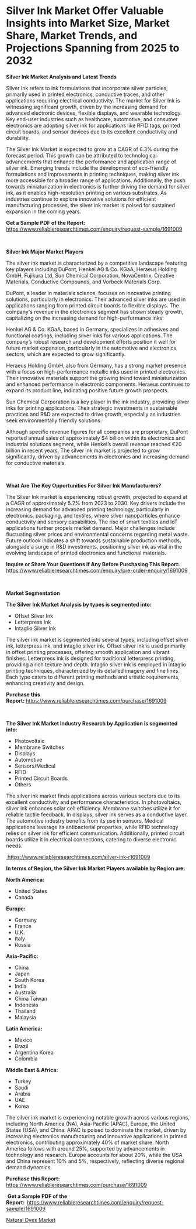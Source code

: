 <p><h1>Silver Ink Market Offer Valuable Insights into Market Size, Market Share, Market Trends, and Projections Spanning from 2025 to 2032</h1></p><p><strong>Silver Ink Market Analysis and Latest Trends</strong></p>
<p><p>Silver Ink refers to ink formulations that incorporate silver particles, primarily used in printed electronics, conductive traces, and other applications requiring electrical conductivity. The market for Silver Ink is witnessing significant growth, driven by the increasing demand for advanced electronic devices, flexible displays, and wearable technology. Key end-user industries such as healthcare, automotive, and consumer electronics are adopting silver ink for applications like RFID tags, printed circuit boards, and sensor devices due to its excellent conductivity and durability.</p><p>The Silver Ink Market is expected to grow at a CAGR of 6.3% during the forecast period. This growth can be attributed to technological advancements that enhance the performance and application range of silver ink. Emerging trends include the development of eco-friendly formulations and improvements in printing techniques, making silver ink more accessible for a broader range of applications. Additionally, the push towards miniaturization in electronics is further driving the demand for silver ink, as it enables high-resolution printing on various substrates. As industries continue to explore innovative solutions for efficient manufacturing processes, the silver ink market is poised for sustained expansion in the coming years.</p></p>
<p><strong>Get a Sample PDF of the Report:&nbsp;</strong> <a href="https://www.reliableresearchtimes.com/enquiry/request-sample/1691009?utm_campaign=2464&utm_medium=2&utm_source=Github&utm_content=ia&utm_term=31032025&utm_id=silver-ink">https://www.reliableresearchtimes.com/enquiry/request-sample/1691009</a></p>
<p>&nbsp;</p>
<p><strong>Silver Ink Major Market Players</strong></p>
<p><p>The silver ink market is characterized by a competitive landscape featuring key players including DuPont, Henkel AG & Co. KGaA, Heraeus Holding GmbH, Fujikura Ltd, Sun Chemical Corporation, NovaCentrix, Creative Materials, Conductive Compounds, and Vorbeck Materials Corp. </p><p>DuPont, a leader in materials science, focuses on innovative printing solutions, particularly in electronics. Their advanced silver inks are used in applications ranging from printed circuit boards to flexible displays. The company's revenue in the electronics segment has shown steady growth, capitalizing on the increasing demand for high-performance inks.</p><p>Henkel AG & Co. KGaA, based in Germany, specializes in adhesives and functional coatings, including silver inks for various applications. The company’s robust research and development efforts position it well for future market expansion, particularly in the automotive and electronics sectors, which are expected to grow significantly.</p><p>Heraeus Holding GmbH, also from Germany, has a strong market presence with a focus on high-performance metallic inks used in printed electronics. Their innovative materials support the growing trend toward miniaturization and enhanced performance in electronic components. Heraeus continues to expand its product line, indicating positive future growth prospects.</p><p>Sun Chemical Corporation is a key player in the ink industry, providing silver inks for printing applications. Their strategic investments in sustainable practices and R&D are expected to drive growth, especially as industries seek environmentally friendly solutions.</p><p>Although specific revenue figures for all companies are proprietary, DuPont reported annual sales of approximately $4 billion within its electronics and industrial solutions segment, while Henkel’s overall revenue reached €20 billion in recent years. The silver ink market is projected to grow significantly, driven by advancements in electronics and increasing demand for conductive materials.</p></p>
<p>&nbsp;</p>
<p><strong>What Are The Key Opportunities For Silver Ink Manufacturers?</strong></p>
<p><p>The Silver Ink market is experiencing robust growth, projected to expand at a CAGR of approximately 5.2% from 2023 to 2030. Key drivers include the increasing demand for advanced printing technology, particularly in electronics, packaging, and textiles, where silver nanoparticles enhance conductivity and sensory capabilities. The rise of smart textiles and IoT applications further propels market demand. Major challenges include fluctuating silver prices and environmental concerns regarding metal waste. Future outlook indicates a shift towards sustainable production methods, alongside a surge in R&D investments, positioning silver ink as vital in the evolving landscape of printed electronics and functional materials.</p></p>
<p><strong>Inquire or Share Your Questions If Any Before Purchasing This Report:</strong> <a href="https://www.reliableresearchtimes.com/enquiry/pre-order-enquiry/1691009?utm_campaign=2464&utm_medium=2&utm_source=Github&utm_content=ia&utm_term=31032025&utm_id=silver-ink">https://www.reliableresearchtimes.com/enquiry/pre-order-enquiry/1691009</a></p>
<p>&nbsp;</p>
<p><strong>Market Segmentation</strong></p>
<p><strong>The Silver Ink Market Analysis by types is segmented into:</strong></p>
<p><ul><li>Offset Silver Ink</li><li>Letterpress Ink</li><li>Intaglio Silver Ink</li></ul></p>
<p><p>The silver ink market is segmented into several types, including offset silver ink, letterpress ink, and intaglio silver ink. Offset silver ink is used primarily in offset printing processes, offering smooth application and vibrant finishes. Letterpress ink is designed for traditional letterpress printing, providing a rich texture and depth. Intaglio silver ink is employed in intaglio printing techniques, characterized by its detailed imagery and fine lines. Each type caters to different printing methods and artistic requirements, enhancing creativity and design.</p></p>
<p><strong>Purchase this Report:&nbsp;</strong><a href="https://www.reliableresearchtimes.com/purchase/1691009?utm_campaign=2464&utm_medium=2&utm_source=Github&utm_content=ia&utm_term=31032025&utm_id=silver-ink">https://www.reliableresearchtimes.com/purchase/1691009</a></p>
<p>&nbsp;</p>
<p><strong>The Silver Ink Market Industry Research by Application is segmented into:</strong></p>
<p><ul><li>Photovoltaic</li><li>Membrane Switches</li><li>Displays</li><li>Automotive</li><li>Sensors/Medical</li><li>RFID</li><li>Printed Circuit Boards</li><li>Others</li></ul></p>
<p><p>The silver ink market finds applications across various sectors due to its excellent conductivity and performance characteristics. In photovoltaics, silver ink enhances solar cell efficiency. Membrane switches utilize it for reliable tactile feedback. In displays, silver ink serves as a conductive layer. The automotive industry benefits from its use in sensors. Medical applications leverage its antibacterial properties, while RFID technology relies on silver ink for efficient communication. Additionally, printed circuit boards utilize it in electrical connections, catering to diverse electronic needs.</p></p>
<p><a href="https://www.reliableresearchtimes.com/silver-ink-r1691009?utm_campaign=2464&utm_medium=2&utm_source=Github&utm_content=ia&utm_term=31032025&utm_id=silver-ink">&nbsp;https://www.reliableresearchtimes.com/silver-ink-r1691009</a></p>
<p><strong>In terms of Region, the Silver Ink Market Players available by Region are:</strong></p>
<p>
    <p> <strong> North America: </strong>
        <ul>
            <li>United States</li>
            <li>Canada</li>
        </ul>
        </p> 
    <p> <strong> Europe: </strong>
        <ul>
            <li>Germany</li>
            <li>France</li>
            <li>U.K.</li>
            <li>Italy</li>
            <li>Russia</li>
        </ul>
        </p> 
    <p> <strong> Asia-Pacific: </strong>
        <ul>
            <li>China</li>
            <li>Japan</li>
            <li>South Korea</li>
            <li>India</li>
            <li>Australia</li>
            <li>China Taiwan</li>
            <li>Indonesia</li>
            <li>Thailand</li>
            <li>Malaysia</li>
        </ul>
        </p> 
    <p> <strong> Latin America: </strong>
        <ul>
            <li>Mexico</li>
            <li>Brazil</li>
            <li>Argentina Korea</li>
            <li>Colombia</li>
        </ul>
        </p> 
    <p> <strong> Middle East & Africa: </strong>
        <ul>
            <li>Turkey</li>
            <li>Saudi</li>
            <li>Arabia</li>
            <li>UAE</li>
            <li>Korea</li>
        </ul>
    </p>
    </p>
<p><p>The silver ink market is experiencing notable growth across various regions, including North America (NA), Asia-Pacific (APAC), Europe, the United States (USA), and China. APAC is poised to dominate the market, driven by increasing electronics manufacturing and innovative applications in printed electronics, contributing approximately 40% of market share. North America follows with around 25%, supported by advancements in technology and research. Europe accounts for about 20%, while the USA and China represent 10% and 5%, respectively, reflecting diverse regional demand dynamics.</p></p>
<p><strong>Purchase this Report: </strong><a href="https://www.reliableresearchtimes.com/purchase/1691009?utm_campaign=2464&utm_medium=2&utm_source=Github&utm_content=ia&utm_term=31032025&utm_id=silver-ink">https://www.reliableresearchtimes.com/purchase/1691009</a></p>
<p>&nbsp;<strong>Get a Sample PDF of the Report:&nbsp;&nbsp;</strong><a href="https://www.reliableresearchtimes.com/enquiry/request-sample/1691009?utm_campaign=2464&utm_medium=2&utm_source=Github&utm_content=ia&utm_term=31032025&utm_id=silver-ink">https://www.reliableresearchtimes.com/enquiry/request-sample/1691009</a></p>
<p><strong></strong></p>
<p><p><a href="https://github.com/chungwimbu4/Market-Research-Report-List-1/blob/main/natural-dyes-market.md?utm_campaign=2464&utm_medium=2&utm_source=Github&utm_content=ia&utm_term=31032025&utm_id=silver-ink">Natural Dyes Market</a></p></p>